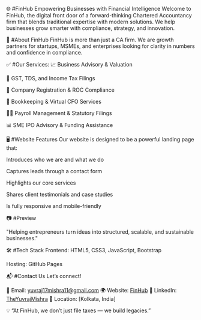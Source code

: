 🌐 #FinHub 
Empowering Businesses with Financial Intelligence
Welcome to FinHub, the digital front door of a forward-thinking Chartered Accountancy firm that blends traditional expertise with modern solutions. We help businesses grow smarter with compliance, strategy, and innovation.

🚀 #About FinHub
FinHub is more than just a CA firm. We are growth partners for startups, MSMEs, and enterprises looking for clarity in numbers and confidence in compliance.

✅ #Our Services:
📈 Business Advisory & Valuation

🧾 GST, TDS, and Income Tax Filings

🏢 Company Registration & ROC Compliance

🧮 Bookkeeping & Virtual CFO Services

🧑‍💼 Payroll Management & Statutory Filings

📊 SME IPO Advisory & Funding Assistance

🖥️ #Website Features
Our website is designed to be a powerful landing page that:

Introduces who we are and what we do

Captures leads through a contact form

Highlights our core services

Shares client testimonials and case studies

Is fully responsive and mobile-friendly

📷 #Preview

"Helping entrepreneurs turn ideas into structured, scalable, and sustainable businesses."

🛠️ #Tech Stack
Frontend: HTML5, CSS3, JavaScript, Bootstrap

Hosting: GitHub Pages


📬 #Contact Us
Let’s connect!

📧 Email: yuvraj17mishra11@gmail.com
🌍 Website: [FinHub](https://theyuvrajmishra.github.io/FinHub/)
🔗 LinkedIn: [TheYuvrajMishra](https://www.linkedin.com/in/the-yuvraj-mishra/)
📍 Location: [Kolkata, India]


💡 “At FinHub, we don’t just file taxes — we build legacies.”
